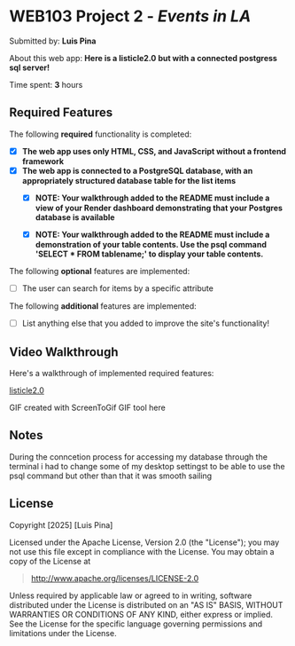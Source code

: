 # WEB103 Project 2 - *Events in LA*

Submitted by: **Luis Pina**

About this web app: **Here is a listicle2.0 but with a connected postgress sql server!**

Time spent: **3** hours

## Required Features

The following **required** functionality is completed:

<!-- Make sure to check off completed functionality below -->
- [x] **The web app uses only HTML, CSS, and JavaScript without a frontend framework**
- [x] **The web app is connected to a PostgreSQL database, with an appropriately structured database table for the list items**
  - [x] **NOTE: Your walkthrough added to the README must include a view of your Render dashboard demonstrating that your Postgres database is available**
  - [x]  **NOTE: Your walkthrough added to the README must include a demonstration of your table contents. Use the psql command 'SELECT * FROM tablename;' to display your table contents.**


The following **optional** features are implemented:

- [ ] The user can search for items by a specific attribute

The following **additional** features are implemented:

- [ ] List anything else that you added to improve the site's functionality!

## Video Walkthrough

Here's a walkthrough of implemented required features:

[listicle2.0](https://github.com/ldpina/listicle1.0/blob/listicle2.0/listicle20.gif)

<!-- Replace this with whatever GIF tool you used! -->
GIF created with ScreenToGif  GIF tool here
<!-- Recommended tools:
[Kap](https://getkap.co/) for macOS
[ScreenToGif](https://www.screentogif.com/)
[peek](https://github.com/phw/peek) for Linux. -->

## Notes

During the conncetion process for accessing my database through the terminal i had to change some of my desktop settingst to be able to use the psql command but other than that it was smooth sailing

## License

Copyright [2025] [Luis Pina]

Licensed under the Apache License, Version 2.0 (the "License"); you may not use this file except in compliance with the License. You may obtain a copy of the License at

> http://www.apache.org/licenses/LICENSE-2.0

Unless required by applicable law or agreed to in writing, software distributed under the License is distributed on an "AS IS" BASIS, WITHOUT WARRANTIES OR CONDITIONS OF ANY KIND, either express or implied. See the License for the specific language governing permissions and limitations under the License.
